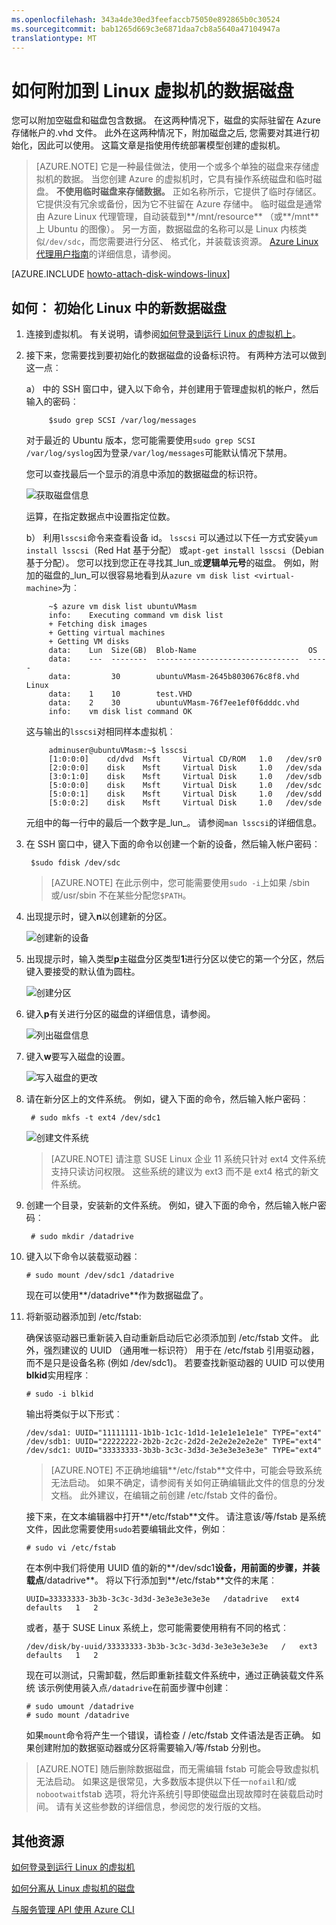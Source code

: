 ```yaml
---
ms.openlocfilehash: 343a4de30ed3feefaccb75050e892865b0c30524
ms.sourcegitcommit: bab1265d669c3e6871daa7cb8a5640a47104947a
translationtype: MT
---
```

<properties
    pageTitle="附加到运行 Linux 在 Azure 中的虚拟机的磁盘"
    description="了解如何附加到 Azure 的虚拟机的数据磁盘，并将其初始化，使其可供使用。"
    services="virtual-machines"
    documentationCenter=""
    authors="dsk-2015"
    manager="timlt"
    editor="tysonn"
    tags="azure-service-management"/>

<tags
    ms.service="virtual-machines"
    ms.workload="infrastructure-services"
    ms.tgt_pltfrm="vm-linux"
    ms.devlang="na"
    ms.topic="article"
    ms.date="08/11/2015"
    ms.author="dkshir"/>

# 如何附加到 Linux 虚拟机的数据磁盘

您可以附加空磁盘和磁盘包含数据。 在这两种情况下，磁盘的实际驻留在 Azure 存储帐户的.vhd 文件。 此外在这两种情况下，附加磁盘之后, 您需要对其进行初始化，因此可以使用。 这篇文章是指使用传统部署模型创建的虚拟机。

> [AZURE.NOTE] 它是一种最佳做法，使用一个或多个单独的磁盘来存储虚拟机的数据。 当您创建 Azure 的虚拟机时，它具有操作系统磁盘和临时磁盘。 **不使用临时磁盘来存储数据。** 正如名称所示，它提供了临时存储区。 它提供没有冗余或备份，因为它不驻留在 Azure 存储中。
> 临时磁盘是通常由 Azure Linux 代理管理，自动装载到**/mnt/resource** （或**/mnt**上 Ubuntu 的图像）。 另一方面，数据磁盘的名称可以是 Linux 内核类似`/dev/sdc`，而您需要进行分区、 格式化，并装载该资源。 [Azure Linux 代理用户指南][代理]的详细信息，请参阅。

[AZURE.INCLUDE [howto-attach-disk-windows-linux](../../includes/howto-attach-disk-linux.md)]

## 如何︰ 初始化 Linux 中的新数据磁盘

1. 连接到虚拟机。 有关说明，请参阅[如何登录到运行 Linux 的虚拟机上][登录]。



2. 接下来，您需要找到要初始化的数据磁盘的设备标识符。 有两种方法可以做到这一点︰

    a） 中的 SSH 窗口中，键入以下命令，并创建用于管理虚拟机的帐户，然后输入的密码︰

            $sudo grep SCSI /var/log/messages

    对于最近的 Ubuntu 版本，您可能需要使用`sudo grep SCSI /var/log/syslog`因为登录`/var/log/messages`可能默认情况下禁用。

    您可以查找最后一个显示的消息中添加的数据磁盘的标识符。

    ![获取磁盘信息](./media/virtual-machines-linux-how-to-attach-disk/DiskMessages.png)

    运算，在指定数据点中设置指定位数。

    b） 利用`lsscsi`命令来查看设备 id。 `lsscsi` 可以通过以下任一方式安装`yum install lsscsi`（Red Hat 基于分配） 或`apt-get install lsscsi`（Debian 基于分配）。 您可以找到您正在寻找其_lun_或**逻辑单元号**的磁盘。 例如，附加的磁盘的_lun_可以很容易地看到从`azure vm disk list <virtual-machine>`为︰

            ~$ azure vm disk list ubuntuVMasm
            info:    Executing command vm disk list
            + Fetching disk images
            + Getting virtual machines
            + Getting VM disks
            data:    Lun  Size(GB)  Blob-Name                         OS
            data:    ---  --------  --------------------------------  -----
            data:         30        ubuntuVMasm-2645b8030676c8f8.vhd  Linux
            data:    1    10        test.VHD
            data:    2    30        ubuntuVMasm-76f7ee1ef0f6dddc.vhd
            info:    vm disk list command OK

    这与输出的`lsscsi`对相同样本虚拟机︰

            adminuser@ubuntuVMasm:~$ lsscsi
            [1:0:0:0]    cd/dvd  Msft     Virtual CD/ROM   1.0   /dev/sr0
            [2:0:0:0]    disk    Msft     Virtual Disk     1.0   /dev/sda
            [3:0:1:0]    disk    Msft     Virtual Disk     1.0   /dev/sdb
            [5:0:0:0]    disk    Msft     Virtual Disk     1.0   /dev/sdc
            [5:0:0:1]    disk    Msft     Virtual Disk     1.0   /dev/sdd
            [5:0:0:2]    disk    Msft     Virtual Disk     1.0   /dev/sde

    元组中的每一行中的最后一个数字是_lun_。 请参阅`man lsscsi`的详细信息。

3. 在 SSH 窗口中，键入下面的命令以创建一个新的设备，然后输入帐户密码︰

        $sudo fdisk /dev/sdc

    >[AZURE.NOTE] 在此示例中，您可能需要使用`sudo -i`上如果 /sbin 或/usr/sbin 不在某些分配您`$PATH`。


4. 出现提示时，键入**n**以创建新的分区。


    ![创建新的设备](./media/virtual-machines-linux-how-to-attach-disk/DiskPartition.png)

5. 出现提示时，输入类型**p**主磁盘分区类型**1**进行分区以使它的第一个分区，然后键入要接受的默认值为圆柱。


    ![创建分区](./media/virtual-machines-linux-how-to-attach-disk/DiskCylinder.png)



6. 键入**p**有关进行分区的磁盘的详细信息，请参阅。


    ![列出磁盘信息](./media/virtual-machines-linux-how-to-attach-disk/DiskInfo.png)



7. 键入**w**要写入磁盘的设置。


    ![写入磁盘的更改](./media/virtual-machines-linux-how-to-attach-disk/DiskWrite.png)

8. 请在新分区上的文件系统。 例如，键入下面的命令，然后输入帐户密码︰

        # sudo mkfs -t ext4 /dev/sdc1

    ![创建文件系统](./media/virtual-machines-linux-how-to-attach-disk/DiskFileSystem.png)

    >[AZURE.NOTE] 请注意 SUSE Linux 企业 11 系统只针对 ext4 文件系统支持只读访问权限。  这些系统的建议为 ext3 而不是 ext4 格式的新文件系统。


9. 创建一个目录，安装新的文件系统。 例如，键入下面的命令，然后输入帐户密码︰

        # sudo mkdir /datadrive


10. 键入以下命令以装载驱动器︰

        # sudo mount /dev/sdc1 /datadrive

    现在可以使用**/datadrive**作为数据磁盘了。


11. 将新驱动器添加到 /etc/fstab:

    确保该驱动器已重新装入自动重新启动后它必须添加到 /etc/fstab 文件。 此外，强烈建议的 UUID （通用唯一标识符） 用于在 /etc/fstab 引用驱动器，而不是只是设备名称 (例如 /dev/sdc1)。 若要查找新驱动器的 UUID 可以使用**blkid**实用程序︰

        # sudo -i blkid

    输出将类似于以下形式︰

        /dev/sda1: UUID="11111111-1b1b-1c1c-1d1d-1e1e1e1e1e1e" TYPE="ext4"
        /dev/sdb1: UUID="22222222-2b2b-2c2c-2d2d-2e2e2e2e2e2e" TYPE="ext4"
        /dev/sdc1: UUID="33333333-3b3b-3c3c-3d3d-3e3e3e3e3e3e" TYPE="ext4"


    >[AZURE.NOTE] 不正确地编辑**/etc/fstab**文件中，可能会导致系统无法启动。 如果不确定，请参阅有关如何正确编辑此文件的信息的分发文档。 此外建议，在编辑之前创建 /etc/fstab 文件的备份。

    接下来，在文本编辑器中打开**/etc/fstab**文件。 请注意该/等/fstab 是系统文件，因此您需要使用`sudo`若要编辑此文件，例如︰

        # sudo vi /etc/fstab

    在本例中我们将使用 UUID 值的新的**/dev/sdc1**设备，用前面的步骤，并装载点**/datadrive**。 将以下行添加到**/etc/fstab**文件的末尾︰

        UUID=33333333-3b3b-3c3c-3d3d-3e3e3e3e3e3e   /datadrive   ext4   defaults   1   2

    或者，基于 SUSE Linux 系统上，您可能需要使用稍有不同的格式︰

        /dev/disk/by-uuid/33333333-3b3b-3c3c-3d3d-3e3e3e3e3e3e   /   ext3   defaults   1   2

    现在可以测试，只需卸载，然后即重新挂载文件系统中，通过正确装载文件系统 该示例使用装入点`/datadrive`在前面步骤中创建︰

        # sudo umount /datadrive
        # sudo mount /datadrive

    如果`mount`命令将产生一个错误，请检查 / /etc/fstab 文件语法是否正确。 如果创建附加的数据驱动器或分区将需要输入/等/fstab 分别也。


>[AZURE.NOTE] 随后删除数据磁盘，而无需编辑 fstab 可能会导致虚拟机无法启动。 如果这是很常见，大多数版本提供以下任一`nofail`和/或`nobootwait`fstab 选项，将允许系统引导即使磁盘出现故障时在装载启动时间。 请有关这些参数的详细信息，参阅您的发行版的文档。

## 其他资源
[如何登录到运行 Linux 的虚拟机][登录]

[如何分离从 Linux 虚拟机的磁盘 ](virtual-machines-linux-how-to-detach-disk.md)

[与服务管理 API 使用 Azure CLI](virtual-machines-command-line-tools.md)

<!--Link references-->
[代理]: virtual-machines-linux-agent-user-guide.md
[登录]: virtual-machines-linux-how-to-log-on.md
